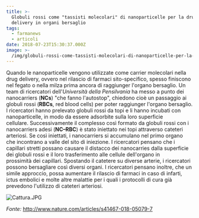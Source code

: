 ```yaml
---
title: >-
  Globuli rossi come "tassisti molecolari" di nanoparticelle per la drug
  delivery in organi bersaglio
tags:
  - farmanews
  - articoli
date: 2018-07-23T15:30:37.000Z
image: >-
  /img/globuli-rossi-come-tassisti-molecolari-di-nanoparticelle-per-la-drug-delivery-in-organi-bersaglio.md/cattura.jpg
---
```

Quando le nanoparticelle vengono utilizzate come carrier molecolari nella drug delivery, ovvero nel rilascio di farmaci sito-specifico, spesso finiscono nel fegato o nella milza prima ancora di raggiunger l'organo bersaglio. Un team di ricercatori dell'_Università della Pensilvania_ ha messo a punto dei nanocarriers (**NCs**) "che fanno l'autostop", chiedono cioè un passaggio ai globuli rossi (**RBCs**, red blood cells) per poter raggiunger l'organo bersaglio. I ricercatori hanno prelevato globuli rossi da topi e li hanno incubati con nanoparticelle, in modo da essere adsorbite sulla loro superficie cellulare. Successivamente il complesso così formato da globuli rossi con i nanocarriers adesi (**NC–RBC**) è stato iniettato nei topi attraverso cateteri arteriosi. Se così iniettati, i nanocarriers si accumulano nel primo organo che incontrano a valle del sito di iniezione. I ricercatori pensano che i capillari stretti possano causare il distacco dei nanocarries dalla superficie dei globuli rossi e il loro trasferimento alle cellule dell'organo in prossimità dei capillari. Spostando il catetere su diverse arterie, i ricercatori possono bersagliare così diversi organi. I ricercatori pensano inoltre, che un simile approccio, possa aumentare il rilascio di farmaci in caso di infarti, ictus embolici e molte altre malattie per i quali i protocolli di cura già prevedono l'utilizzo di cateteri arteriosi.

![Cattura.JPG](/img/globuli-rossi-come-tassisti-molecolari-di-nanoparticelle-per-la-drug-delivery-in-organi-bersaglio.md/cattura.jpg) 

_Fonte:_ http://www.nature.com/articles/s41467-018-05079-7
